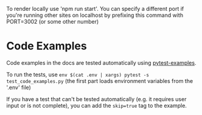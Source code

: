 To render locally use 'npm run start'. You can specify a different port if you're running other sites on localhost by prefixing this command with PORT=3002 (or some other number)

# Code Examples

Code examples in the docs are tested automatically using [pytest-examples](https://github.com/pydantic/pytest-examples).

To run the tests, use `env $(cat .env | xargs) pytest -s test_code_examples.py` (the first part loads environment variables from the '.env' file)

If you have a test that can't be tested automatically (e.g. it requires user input or is not complete), you can add the `skip=true` tag to the example.
